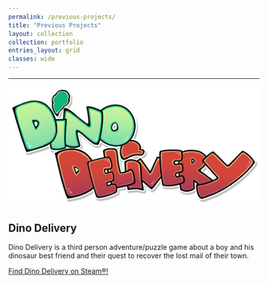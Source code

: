```yaml
---
permalink: /previous-projects/
title: "Previous Projects"
layout: collection
collection: portfolio
entries_layout: grid
classes: wide
---
```


---

![The Dino Delivery logo](/assets/images/dino-delivery/Dino_Delivery_Logo_01.png "Dino Delivery")<br>
## Dino Delivery
Dino Delivery is a third person adventure/puzzle game about a boy and his dinosaur best friend and their quest to recover the lost mail of their town.

<i class="fab fa-steam"></i> [Find Dino Delivery on Steam&reg;!](https://store.steampowered.com/app/1109400/Dino_Delivery/)
